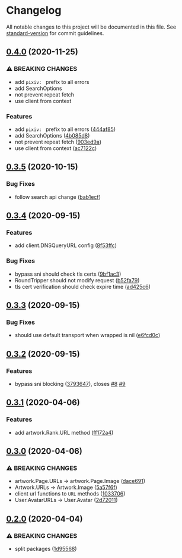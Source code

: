 # Changelog

All notable changes to this project will be documented in this file. See [standard-version](https://github.com/conventional-changelog/standard-version) for commit guidelines.

## [0.4.0](https://github.com/NateScarlet/pixiv/compare/v0.3.5...v0.4.0) (2020-11-25)


### ⚠ BREAKING CHANGES

* add `pixiv: ` prefix to all errors
* add SearchOptions
* not prevent repeat fetch
* use client from context

### Features

* add `pixiv: ` prefix to all errors ([444af85](https://github.com/NateScarlet/pixiv/commit/444af85c41d1f8757871d393c2435cf1f856c71f))
* add SearchOptions ([4b085d8](https://github.com/NateScarlet/pixiv/commit/4b085d85842901033a0a4e60a9cad4abc86ba6a8))
* not prevent repeat fetch ([903ed9a](https://github.com/NateScarlet/pixiv/commit/903ed9a3fa96de25e8acf711e5deaec063dd52cd))
* use client from context ([ac7122c](https://github.com/NateScarlet/pixiv/commit/ac7122cdeb6c51c82a1d1a15d81744a1cb2fd033))

## [0.3.5](https://github.com/NateScarlet/pixiv/compare/v0.3.4...v0.3.5) (2020-10-15)

### Bug Fixes

- follow search api change ([bab1ecf](https://github.com/NateScarlet/pixiv/commit/bab1ecfadf459be0e7ed0f310e460e9e3fd3a6d0))

## [0.3.4](https://github.com/NateScarlet/pixiv/compare/v0.3.3...v0.3.4) (2020-09-15)

### Features

- add client.DNSQueryURL config ([8f53ffc](https://github.com/NateScarlet/pixiv/commit/8f53ffc05c26060124e3c6d2507ab984671e4c62))

### Bug Fixes

- bypass sni should check tls certs ([9bf1ac3](https://github.com/NateScarlet/pixiv/commit/9bf1ac38221b2774a488639576b274d5a8f7f3f4))
- RoundTripper should not modify request ([b52fa79](https://github.com/NateScarlet/pixiv/commit/b52fa794e75502d06514cca611804a54cd878a1b))
- tls cert verification should check expire time ([ad425c6](https://github.com/NateScarlet/pixiv/commit/ad425c628897908310983675fec513ec91f83085))

## [0.3.3](https://github.com/NateScarlet/pixiv/compare/v0.3.2...v0.3.3) (2020-09-15)

### Bug Fixes

- should use default transport when wrapped is nil ([e6fcd0c](https://github.com/NateScarlet/pixiv/commit/e6fcd0cd9455a4ba7c2bde168965c4ccede407c1))

## [0.3.2](https://github.com/NateScarlet/pixiv/compare/v0.3.1...v0.3.2) (2020-09-15)

### Features

- bypass sni blocking ([3793647](https://github.com/NateScarlet/pixiv/commit/3793647c0bd250b9ea5c3e1ab1e92880c48f7410)), closes [#8](https://github.com/NateScarlet/pixiv/issues/8) [#9](https://github.com/NateScarlet/pixiv/issues/9)

## [0.3.1](https://github.com/NateScarlet/pixiv/compare/v0.3.0...v0.3.1) (2020-04-06)

### Features

- add artwork.Rank.URL method ([ff172a4](https://github.com/NateScarlet/pixiv/commit/ff172a4c984ab19d62667645b53d75c6fdf014c5))

## [0.3.0](https://github.com/NateScarlet/pixiv/compare/v0.2.0...v0.3.0) (2020-04-06)

### ⚠ BREAKING CHANGES

- artwork.Page.URLs -> artwork.Page.Image ([dace691](https://github.com/NateScarlet/pixiv/commit/dace691cf717c56ef68309a9592c6c6a2ef7dec2))
- Artwork.URLs -> Artwork.Image ([5a57f6f](https://github.com/NateScarlet/pixiv/commit/5a57f6fad70096f3532d34658b344043b9f21765))
- client url functions to `URL` methods ([1033706](https://github.com/NateScarlet/pixiv/commit/1033706b032001904aad6fbefcac930f87219edc))
- User.AvatarURLs -> User.Avatar ([2d72011](https://github.com/NateScarlet/pixiv/commit/2d72011b2ef33e6f6d7f57d1cb4cfe91c94af764))

## [0.2.0](https://github.com/NateScarlet/pixiv/compare/v0.1.1...v0.2.0) (2020-04-04)

### ⚠ BREAKING CHANGES

- split packages ([1d95568](https://github.com/NateScarlet/pixiv/commit/1d955684115c6c59717617b3d7f2655f1e4bc73e))
